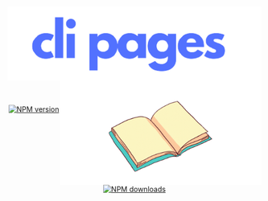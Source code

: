 
  <br />
  <p>
    <a href="https://www.npmjs.com/package/cli-pages"><img style="left:70" src="https://raw.githubusercontent.com/jaipack17/cli-pagees/main/assets/cli_pages-removebg-preview%20(1).png" width="606" alt="ruxe" /></a><img style="margin-top:-4%; float:right;" src="https://raw.githubusercontent.com/jaipack17/cli-pagees/main/assets/ezgif.com-gif-maker.gif" width="400" alt="ruxe" />
  </p>
  <br/>
  <p>
<div align="center">
    <a href="https://www.npmjs.com/package/cli-pages"><img src="https://img.shields.io/npm/v/cli-pages.svg?maxAge=3600" alt="NPM version" /></a>
    <a href="https://www.npmjs.com/package/cli-pages"><img src="https://img.shields.io/npm/dt/cli-pages.svg?maxAge=3600" alt="NPM downloads" /></a>
</div>
  </p>
